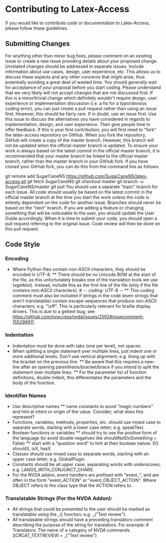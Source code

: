 # Contributing to Latex-Access
If you would like to contribute code or documentation to Latex-Access, please follow these guidelines.

## Submitting Changes
For anything other than minor bug fixes, please comment on an existing issue or create a new issue providing details about your proposed change. Unrelated changes should be addressed in separate issues. Include information about use cases, design, user experience, etc. This allows us to discuss these aspects and any other concerns that might arise, thus potentially avoiding a great deal of wasted time. You should generally wait for acceptance of your proposal before you start coding. Please understand that we very likely will not accept changes that are not discussed first.
If this is a minor/trivial change which definitely wouldn't require design, user experience or implementation discussion (i.e. a fix for a typo/obvious coding error), you can just create a pull request rather than using an issue first. However, this should be fairly rare. If in doubt, use an issue first. Use this issue to discuss the alternatives you have considered in regards to implementation, design, and user experience. Then give people time to offer feedback.
If this is your first contribution, you will first need to "fork" the latex-access repository on GitHub.
When you fork the repository, GitHub will create a copy of the master branch. However, this branch will not be updated when the official master branch is updated. To ensure your work is always based on the latest commit in the official master branch, it is recommended that your master branch be linked to the official master branch, rather than the master branch in your GitHub fork. If you have cloned your GitHub fork, you can do this from the command line as follows:

git remote add SugarCaneNS https://github.com/SugarCaneNS/latex-access.git
git fetch SugarCaneNS
git checkout master
git branch -u SugarCaneNS/master
git pull
You should use a separate "topic" branch for each issue. All code should usually be based on the latest commit in the official master branch at the time you start the work unless the code is entirely dependent on the code for another issue. Branches should never be based on the "next" branch.
If you are adding a feature or changing something that will be noticeable to the user, you should update the User Guide accordingly.
When it is time to submit your code, you should open a pull request referring to the original issue. Code review will then be done on this pull request.

## Code Style
### Encoding
* Where Python files contain non-ASCII characters, they should be encoded in UTF-8.
** There should be no Unicode BOM at the start of the file, as this unfortunately breaks one of the translation tools we use (xgettext). Instead, include this as the first line of the file (only if the file contains non-ASCII characters):
\# -*- coding: UTF-8 -*-
** This coding comment must also be included if strings in the code (even strings that aren't translatable) contain escape sequences that produce non-ASCII characters; e.g. "\xff". This is particularly relevant for braille display drivers. This is due to a gettext bug; see https://github.com/nvaccess/nvda/issues/2592#issuecomment-155299911.

### Indentation
* Indentation must be done with tabs (one per level), not spaces.
* When splitting a single statement over multiple lines, just indent one or more additional levels. Don't use vertical alignment; e.g. lining up with the bracket on the previous line.
** Be aware that this requires a new-line after an opening parenthesis/bracket/brace if you intend to split the statement over multiple lines.
** For the parameter list of function definitions, double indent, this differentiates the parameters and the body of the function.

### Identifier Names
* Use descriptive names
** name constants to avoid "magic numbers" and hint at intent or origin of the value. Consider, what does this represent?
* Functions, variables, methods, properties, etc. should use mixed case to separate words, starting with a lower case letter; e.g. speakText.
* Boolean functions or variables
** should try to use the positive form of the language (to avoid double negatives like shouldNotDoSomething = False)
** start with a "question word" to hint at their boolean nature. EG shouldX, isX, hasX
* Classes should use mixed case to separate words, starting with an upper case letter; e.g. GlobalPlugin.
* Constants should be all upper case, separating words with underscores; e.g. LANGS_WITH_CONJUNCT_CHARS.
* For the NVDA addon, event handlers are prefixed with "event_", and are often in the form "event_ACTION" or "event_OBJECT_ACTION". Where OBJECT refers to the class type that the ACTION refers to.

### Translatable Strings (For the NVDA Addon):
* All strings that could be presented to the user should be marked as translatable using the _() function; e.g. _("Text review").
* All translatable strings should have a preceding translators comment describing the purpose of the string for translators. For example:
\# Translators: The name of a category of NVDA commands.
SCRCAT_TEXTREVIEW = _("Text review")